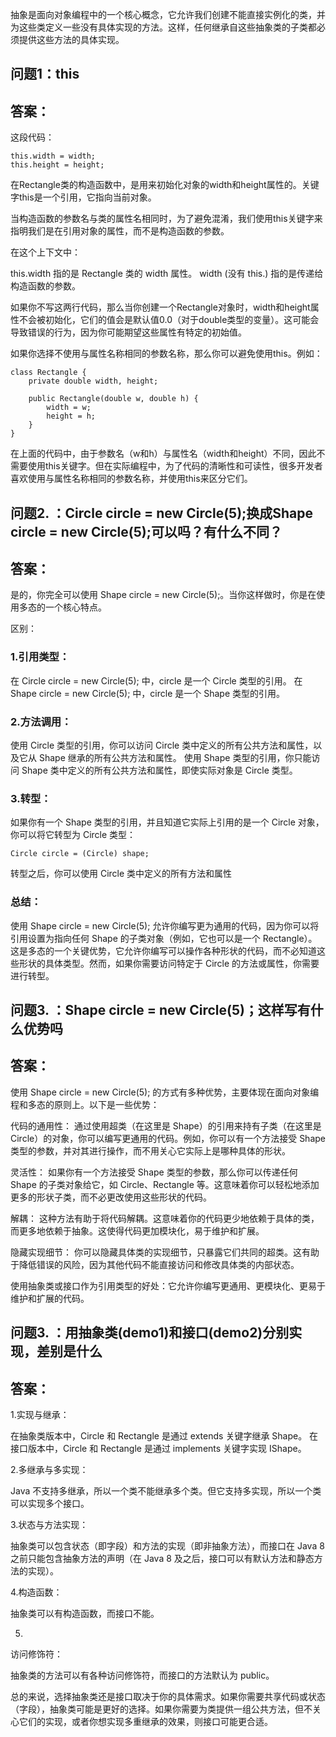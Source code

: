 抽象是面向对象编程中的一个核心概念，它允许我们创建不能直接实例化的类，并为这些类定义一些没有具体实现的方法。这样，任何继承自这些抽象类的子类都必须提供这些方法的具体实现。
## 问题1：this
## 答案：
这段代码：
```
this.width = width;
this.height = height;
```
在Rectangle类的构造函数中，是用来初始化对象的width和height属性的。关键字this是一个引用，它指向当前对象。

当构造函数的参数名与类的属性名相同时，为了避免混淆，我们使用this关键字来指明我们是在引用对象的属性，而不是构造函数的参数。

在这个上下文中：

this.width 指的是 Rectangle 类的 width 属性。
width (没有 this.) 指的是传递给构造函数的参数。

如果你不写这两行代码，那么当你创建一个Rectangle对象时，width和height属性不会被初始化，它们的值会是默认值0.0（对于double类型的变量）。这可能会导致错误的行为，因为你可能期望这些属性有特定的初始值。

如果你选择不使用与属性名称相同的参数名称，那么你可以避免使用this。例如：
```
class Rectangle {
    private double width, height;

    public Rectangle(double w, double h) {
        width = w;
        height = h;
    }
}

```

在上面的代码中，由于参数名（w和h）与属性名（width和height）不同，因此不需要使用this关键字。但在实际编程中，为了代码的清晰性和可读性，很多开发者喜欢使用与属性名称相同的参数名称，并使用this来区分它们。

## 问题2. ：Circle circle = new Circle(5);换成Shape circle = new Circle(5);可以吗？有什么不同？

## 答案：
是的，你完全可以使用 Shape circle = new Circle(5);。当你这样做时，你是在使用多态的一个核心特点。

区别：

### 1.引用类型：

在 Circle circle = new Circle(5); 中，circle 是一个 Circle 类型的引用。
在 Shape circle = new Circle(5); 中，circle 是一个 Shape 类型的引用。

### 2.方法调用：

使用 Circle 类型的引用，你可以访问 Circle 类中定义的所有公共方法和属性，以及它从 Shape 继承的所有公共方法和属性。
使用 Shape 类型的引用，你只能访问 Shape 类中定义的所有公共方法和属性，即使实际对象是 Circle 类型。

### 3.转型：

如果你有一个 Shape 类型的引用，并且知道它实际上引用的是一个 Circle 对象，你可以将它转型为 Circle 类型：
```Shape shape = new Circle(5);
Circle circle = (Circle) shape;
```
转型之后，你可以使用 Circle 类中定义的所有方法和属性

### 总结：

使用 Shape circle = new Circle(5); 允许你编写更为通用的代码，因为你可以将引用设置为指向任何 Shape 的子类对象（例如，它也可以是一个 Rectangle）。这是多态的一个关键优势，它允许你编写可以操作各种形状的代码，而不必知道这些形状的具体类型。然而，如果你需要访问特定于 Circle 的方法或属性，你需要进行转型。

## 问题3. ：Shape circle = new Circle(5)；这样写有什么优势吗

## 答案：
使用 Shape circle = new Circle(5); 的方式有多种优势，主要体现在面向对象编程和多态的原则上。以下是一些优势：

代码的通用性：
通过使用超类（在这里是 Shape）的引用来持有子类（在这里是 Circle）的对象，你可以编写更通用的代码。例如，你可以有一个方法接受 Shape 类型的参数，并对其进行操作，而不用关心它实际上是哪种具体的形状。

灵活性：
如果你有一个方法接受 Shape 类型的参数，那么你可以传递任何 Shape 的子类对象给它，如 Circle、Rectangle 等。这意味着你可以轻松地添加更多的形状子类，而不必更改使用这些形状的代码。

解耦：
这种方法有助于将代码解耦。这意味着你的代码更少地依赖于具体的类，而更多地依赖于抽象。这使得代码更加模块化，易于维护和扩展。

隐藏实现细节：
你可以隐藏具体类的实现细节，只暴露它们共同的超类。这有助于降低错误的风险，因为其他代码不能直接访问和修改具体类的内部状态。

使用抽象类或接口作为引用类型的好处：它允许你编写更通用、更模块化、更易于维护和扩展的代码。

## 问题3. ：用抽象类(demo1)和接口(demo2)分别实现，差别是什么

## 答案：
1.实现与继承：

在抽象类版本中，Circle 和 Rectangle 是通过 extends 关键字继承 Shape。
在接口版本中，Circle 和 Rectangle 是通过 implements 关键字实现 IShape。

2.多继承与多实现：

Java 不支持多继承，所以一个类不能继承多个类。但它支持多实现，所以一个类可以实现多个接口。

3.状态与方法实现：

抽象类可以包含状态（即字段）和方法的实现（即非抽象方法），而接口在 Java 8 之前只能包含抽象方法的声明（在 Java 8 及之后，接口可以有默认方法和静态方法的实现）。

4.构造函数：

抽象类可以有构造函数，而接口不能。

5.
访问修饰符：

抽象类的方法可以有各种访问修饰符，而接口的方法默认为 public。

总的来说，选择抽象类还是接口取决于你的具体需求。如果你需要共享代码或状态（字段），抽象类可能是更好的选择。如果你需要为类提供一组公共方法，但不关心它们的实现，或者你想实现多重继承的效果，则接口可能更合适。